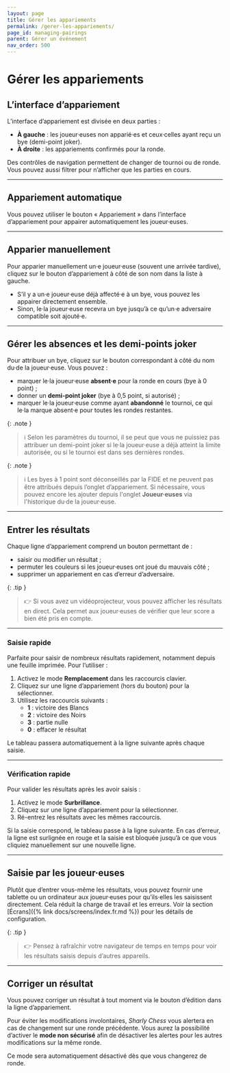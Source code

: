 ```yaml
---
layout: page
title: Gérer les appariements
permalink: /gerer-les-appariements/
page_id: managing-pairings
parent: Gérer un événement
nav_order: 500
---
```


# Gérer les appariements

## L’interface d’appariement

L’interface d’appariement est divisée en deux parties :
- **À gauche** : les joueur·euses non apparié·es et ceux·celles ayant reçu un bye (demi-point joker).
- **À droite** : les appariements confirmés pour la ronde.

Des contrôles de navigation permettent de changer de tournoi ou de ronde.
Vous pouvez aussi filtrer pour n’afficher que les parties en cours.

---

## Appariement automatique

Vous pouvez utiliser le bouton « Appariement » dans l’interface d’appariement pour appairer automatiquement les joueur·euses.

---

## Apparier manuellement

Pour apparier manuellement un·e joueur·euse (souvent une arrivée tardive), cliquez sur le bouton d’appariement à côté de son nom dans la liste à gauche.
- S’il y a un·e joueur·euse déjà affecté·e à un bye, vous pouvez les appairer directement ensemble.
- Sinon, le·la joueur·euse recevra un bye jusqu’à ce qu’un·e adversaire compatible soit ajouté·e.

---

## Gérer les absences et les demi-points joker

Pour attribuer un bye, cliquez sur le bouton correspondant à côté du nom du·de la joueur·euse. Vous pouvez :
- marquer le·la joueur·euse **absent·e** pour la ronde en cours (bye à 0 point) ;
- donner un **demi-point joker** (bye à 0,5 point, si autorisé) ;
- marquer le·la joueur·euse comme ayant **abandonné** le tournoi, ce qui le·la marque absent·e pour toutes les rondes restantes.

{: .note }
> :information_source: Selon les paramètres du tournoi, il se peut que vous ne puissiez pas attribuer un demi-point joker si le·la joueur·euse a déjà atteint la limite autorisée, ou si le tournoi est dans ses dernières rondes.

{: .note }
> :information_source: Les byes à 1 point sont déconseillés par la FIDE et ne peuvent pas être attribués depuis l’onglet d’appariement.
> Si nécessaire, vous pouvez encore les ajouter depuis l'onglet **Joueur·euses** via l'historique du·de la joueur·euse.

---

## Entrer les résultats

Chaque ligne d’appariement comprend un bouton permettant de :
- saisir ou modifier un résultat ;
- permuter les couleurs si les joueur·euses ont joué du mauvais côté ;
- supprimer un appariement en cas d’erreur d’adversaire.

{: .tip }
> :point_right: Si vous avez un vidéoprojecteur, vous pouvez afficher les résultats en direct. Cela permet aux joueur·euses de vérifier que leur score a bien été pris en compte.

---

### Saisie rapide

Parfaite pour saisir de nombreux résultats rapidement, notamment depuis une feuille imprimée. Pour l’utiliser :

1. Activez le mode **Remplacement** dans les raccourcis clavier.
2. Cliquez sur une ligne d’appariement (hors du bouton) pour la sélectionner.
3. Utilisez les raccourcis suivants :
   - **1** : victoire des Blancs
   - **2** : victoire des Noirs
   - **3** : partie nulle
   - **0** : effacer le résultat

Le tableau passera automatiquement à la ligne suivante après chaque saisie.

---

### Vérification rapide

Pour valider les résultats après les avoir saisis :

1. Activez le mode **Surbrillance**.
2. Cliquez sur une ligne d’appariement pour la sélectionner.
3. Ré-entrez les résultats avec les mêmes raccourcis.

Si la saisie correspond, le tableau passe à la ligne suivante. En cas d’erreur, la ligne est surlignée en rouge et la saisie est bloquée jusqu’à ce que vous cliquiez manuellement sur une nouvelle ligne.

---

## Saisie par les joueur·euses

Plutôt que d’entrer vous-même les résultats, vous pouvez fournir une tablette ou un ordinateur aux joueur·euses pour qu’ils·elles les saisissent directement.
Cela réduit la charge de travail et les erreurs. Voir la section [Écrans]({% link docs/screens/index.fr.md %}) pour les détails de configuration.

{: .tip }
> :point_right: Pensez à rafraîchir votre navigateur de temps en temps pour voir les résultats saisis depuis d’autres appareils.

---

## Corriger un résultat

Vous pouvez corriger un résultat à tout moment via le bouton d’édition dans la ligne d’appariement.

Pour éviter les modifications involontaires, _Sharly Chess_ vous alertera en cas de changement sur une ronde précédente.
Vous aurez la possibilité d’activer le **mode non sécurisé** afin de désactiver les alertes pour les autres modifications sur la même ronde.

Ce mode sera automatiquement désactivé dès que vous changerez de ronde.
